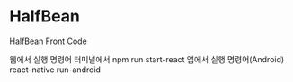 # HalfBean
HalfBean Front Code

웹에서 실행 명령어
터미널에서 npm run start-react
앱에서 실행 명령어(Android)
react-native run-android
